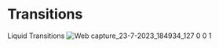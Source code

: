 # Transitions
Liquid Transitions 
![Web capture_23-7-2023_184934_127 0 0 1](https://github.com/lotsun/Transitions/assets/50834895/d29680e6-ebcd-441d-8087-ee5184f6fd9e)
